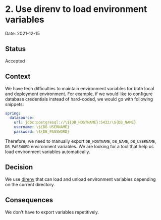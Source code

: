 # 2. Use direnv to load environment variables

Date: 2021-12-15

## Status

Accepted

## Context

We have tech difficulties to maintain environment variables for both local and deployment
environment. For example, if we would like to configure database credentials instead of hard-coded,
we would go with following snippets:

```yaml
spring:
  datasource:
    url: jdbc:postgresql://\${DB_HOSTNAME}:5432/\${DB_NAME}
    username: \${DB_USERNAME}
    password: \${DB_PASSWORD}
```

Therefore, we need to manually export `DB_HOSTNAME`, `DB_NAME`, `DB_USERNAME`, `DB_PASSWORD`
environment variables. We are looking for a tool that help us load environment variables
automatically.

## Decision

We use [direnv](https://direnv.net/) that can load and unload environment variables depending on the
current directory.

## Consequences

We don't have to export variables repetitively.